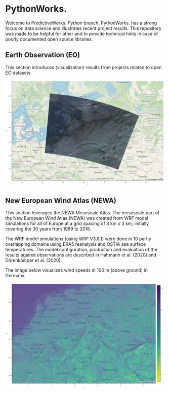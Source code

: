 
# PythonWorks.

Welcome to PredictiveWorks. *Python* branch. PythonWorks. has a strong focus on data science
and illustrates recent project results. This repository was made to be helpful for other and
to provide technical hints in case of poorly documented open source libraries. 

## Earth Observation (EO)

This section introduces (visualization) results from projects related to open EO datasets.

![Sentinel-3 OSM Overlay](https://github.com/predictiveworks/python-works/blob/main/images/sentinel-3-overlay-for-osm.png)

## New European Wind Atlas (NEWA)

This section leverages the NEWA Mesoscale Atlas. The mesoscale part of the New European Wind Atlas (NEWA) 
was created from WRF model simulations for all of Europe at a grid spacing of 3 km x 3 km, initially covering
the 30 years from 1989 to 2018. 

The WRF model simulations (using WRF V3.8.1) were done in 10 partly overlapping domains using ERA5 reanalysis 
and OSTIA sea surface temperatures. The model configuration, production and evaluation of the results against 
observations are described in Hahmann et al. (2020) and Dörenkämper et al. (2020). 

The image below visualizes wind speeds in 100 m (above ground) in Germany.

![NEWA (100m) OSM Overlay](https://github.com/predictiveworks/python-works/blob/main/images/newa-100m-overlay-for-osm.png)


